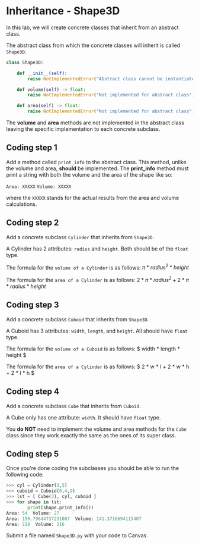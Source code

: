 # Inheritance - Shape3D

In this lab, we will create concrete classes that inherit from an abstract class.

The abstract class from which the concrete classes will inherit is called `Shape3D`.

```python
class Shape3D:

    def __init__(self):
        raise NotImplementedError("Abstract class cannot be instantiated")

    def volume(self) -> float:
        raise NotImplementedError("Not implemented for abstract class")

    def area(self) -> float:
        raise NotImplementedError("Not implemented for abstract class")
```

The **volume** and **area** methods are not implemented in the abstract class leaving the specific implementation to each concrete subclass.

## Coding step 1
Add a method called `print_info` to the abstract class. This method, unlike the volume and area, **should** be implemented. The **print_info** method must print a string with both the volume and the area of the shape like so:

`Area: XXXXX`  `Volume: XXXXX`

where the `XXXXX` stands for the actual results from the area and volume calculations.

## Coding step 2
Add a concrete subclass `Cylinder` that inherits from `Shape3D`.

A Cylinder has 2 attributes: `radius` and `height`. Both should be of the `float` type.

The formula for the `volume of a Cylinder` is as follows:  $\pi * radius^2 * height$


The formula for the `area of a Cylinder` is as follows: $2 * \pi * radius^2 + 2 * \pi * radius * height$


## Coding step 3
Add a concrete subclass `Cuboid` that inherits from `Shape3D`.

A Cuboid has 3 attributes: `width`, `length`, and `height`. All should have `float` type.

The formula for the `volume of a Cuboid` is as follows: $ width * length * height $


The formula for the `area of a Cylinder` is as follows: $ 2 * w * l + 2 * w * h + 2 * l * h $


## Coding step 4
Add a concrete subclass `Cube` that inherits from `Cuboid`.

A Cube only has one attribute: `width`. It should have `float` type.

You **do NOT** need to implement the volume and area methods for the `Cube` class since they work exactly the same as the ones of its super class.

## Coding step 5
Once you're done coding the subclasses you should be able to run the following code:

```python
>>> cyl = Cylinder(3,5)
>>> cuboid = Cuboid(6,4,9)
>>> lst = [ Cube(3), cyl, cuboid ]
>>> for shape in lst:
        print(shape.print_info())
Area: 54  Volume: 27
Area: 150.79644737231007  Volume: 141.3716694115407
Area: 228  Volume: 216
```

Submit a file named `Shape3D.py` with your code to Canvas.
